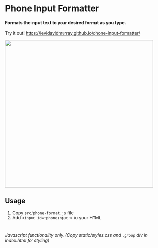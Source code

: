 # Phone Input Formatter
#### Formats the input text to your desired format as you type.

Try it out! https://levidavidmurray.github.io/phone-input-formatter/

<img src="https://github.com/levidavidmurray/phone-input-formatter/raw/master/static/showcase.gif" alt="" width="480">

## Usage
1. Copy `src/phone-format.js` file
2. Add `<input id="phoneInput'>` to your HTML

#

*Javascript functionality only. (Copy static/styles.css and `.group` div in index.html for styling)*